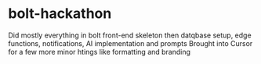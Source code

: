 # bolt-hackathon

Did mostly everything in bolt front-end skeleton then datqbase setup, edge functions, notifications, AI implementation and prompts
Brought into Cursor for a few more minor htings like formatting and branding
